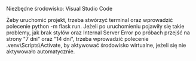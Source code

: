 Niezbędne środowisko: Visual Studio Code

Żeby uruchomić projekt, trzeba stwórzyć terminal oraz wprowadzić polecenie python -m flask run.
Jeżeli po uruchomieniu pojawiły się takie problemy, jak brak styłów oraz Internal Server Error po próbach przejść na strony "7 dni" oraz "14 dni",
trzeba wprowadzić polecenie .venv\Scripts\Activate, by aktywować środowisko wirtualne, jeżeli się nie aktywowało automatycznie.
